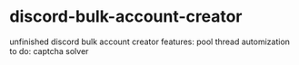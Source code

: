 # discord-bulk-account-creator
unfinished discord bulk account creator  features: pool thread automization  to do: captcha solver

